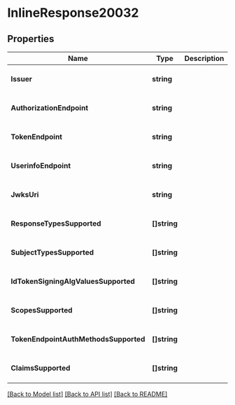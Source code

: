 # InlineResponse20032

## Properties
Name | Type | Description | Notes
------------ | ------------- | ------------- | -------------
**Issuer** | **string** |  | [optional] [default to null]
**AuthorizationEndpoint** | **string** |  | [optional] [default to null]
**TokenEndpoint** | **string** |  | [optional] [default to null]
**UserinfoEndpoint** | **string** |  | [optional] [default to null]
**JwksUri** | **string** |  | [optional] [default to null]
**ResponseTypesSupported** | **[]string** |  | [optional] [default to null]
**SubjectTypesSupported** | **[]string** |  | [optional] [default to null]
**IdTokenSigningAlgValuesSupported** | **[]string** |  | [optional] [default to null]
**ScopesSupported** | **[]string** |  | [optional] [default to null]
**TokenEndpointAuthMethodsSupported** | **[]string** |  | [optional] [default to null]
**ClaimsSupported** | **[]string** |  | [optional] [default to null]

[[Back to Model list]](../README.md#documentation-for-models) [[Back to API list]](../README.md#documentation-for-api-endpoints) [[Back to README]](../README.md)


